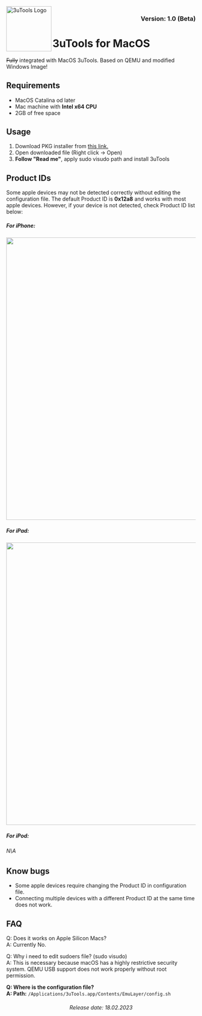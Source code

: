 <img align="left" height="120" src="https://i.imgur.com/9iGXdvW.png" alt="3uTools Logo" style="float: left;"/>
<h3 align="right">Version: 1.0 (Beta)</h3>

# 3uTools for MacOS
~~Fully~~ integrated with MacOS 3uTools. Based on QEMU and modified Windows Image! 

## Requirements
- MacOS Catalina od later
- Mac machine with **Intel x64 CPU**
- 2GB of free space

## Usage
  1. Download PKG installer from [this link.](https://drive.google.com/file/d/1tEbicaL695wtNSwH111xLewULBWtr0oc/view)
  2. Open downloaded file (Right click -> Open)
  3. **Follow "Read me"**, apply sudo visudo path and install 3uTools

## Product IDs
Some apple devices may not be detected correctly without editing the configuration file. The default Product ID is **0x12a8** and works with most apple devices. However, if your device is not detected, check Product ID list below:

<h5 align="left">For iPhone:</h5> 
<p align="left">
  <img src="https://i.imgur.com/kYPy4GC.jpg" width="750" />
</p>
<h5 align="left">For iPad:</h5> 
<p align="left">
  <img src="https://i.imgur.com/brsnwuB.jpg" width="750" />
</p>
<h5 align="Left">For iPod:</h5> 
<h6 align="left">N\A</h6> 

## Know bugs
  - Some apple devices require changing the Product ID in configuration file.
  - Connecting multiple devices with a different Product ID at the same time does not work.
## FAQ
Q: Does it works on Apple Silicon Macs? <br> A: Currently No. 

Q: Why i need to edit sudoers file? (sudo visudo) <br> A: This is necessary because macOS has a highly restrictive security system. QEMU USB support does not work properly without root permission.

**Q: Where is the configuration file?** <br> **A: Path:** ``/Applications/3uTools.app/Contents/EmuLayer/config.sh``

<h6 align="center">Release date: 18.02.2023</h6>
